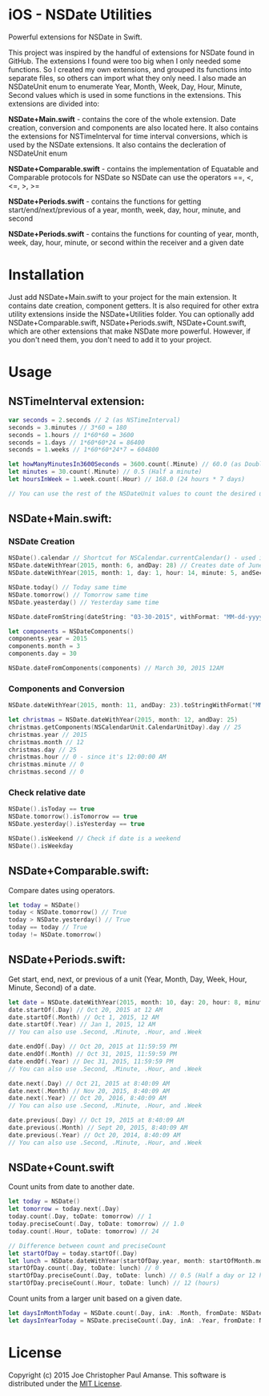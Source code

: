 # iOS - NSDate Utilities
Powerful extensions for NSDate in Swift.

This project was inspired by the handful of extensions for NSDate found in GitHub. The extensions I found were too big when I only needed some functions. So I created my own extensions, and grouped its functions into separate files, so others can import what they only need. I also made an NSDateUnit enum to enumerate Year, Month, Week, Day, Hour, Minute, Second values which is used in some functions in the extensions. This extensions are divided into:

<b>NSDate+Main.swift</b> - contains the core of the whole extension. Date creation, conversion and components are also located here. It also contains the extensions for NSTimeInterval for time interval conversions, which is used by the NSDate extensions. It also contains the decleration of NSDateUnit enum

<b>NSDate+Comparable.swift</b> - contains the implementation of Equatable and Comparable protocols for NSDate so NSDate can use the operators ==, <, <=, >, >=

<b>NSDate+Periods.swift</b> - contains the functions for getting start/end/next/previous of a year, month, week, day, hour, minute, and second

<b>NSDate+Periods.swift</b> - contains the functions for counting of year, month, week, day, hour, minute, or second within the receiver and a given date

# Installation
  
Just add NSDate+Main.swift to your project for the main extension. It contains date creation, component getters. It is also required for other extra utility extensions inside the NSDate+Utilities folder. You can optionally add NSDate+Comparable.swift, NSDate+Periods.swift, NSDate+Count.swift, which are other extensions that make NSDate more powerful. However, if you don't need them, you don't need to add it to your project.


# Usage

## NSTimeInterval extension:

```swift
var seconds = 2.seconds // 2 (as NSTimeInterval)
seconds = 3.minutes // 3*60 = 180
seconds = 1.hours // 1*60*60 = 3600
seconds = 1.days // 1*60*60*24 = 86400
seconds = 1.weeks // 1*60*60*24*7 = 604800

let howManyMinutesIn3600Seconds = 3600.count(.Minute) // 60.0 (as Double - since there is exactly 60 minutes in 3600 seconds)
let minutes = 30.count(.Minute) // 0.5 (Half a minute)
let hoursInWeek = 1.week.count(.Hour) // 168.0 (24 hours * 7 days)

// You can use the rest of the NSDateUnit values to count the desired unit
```

## NSDate+Main.swift:

### NSDate Creation

```swift
NSDate().calendar // Shortcut for NSCalendar.currentCalendar() - used in the extensions
NSDate.dateWithYear(2015, month: 6, andDay: 28) // Creates date of June 28, 2015 at 12 AM
NSDate.dateWithYear(2015, month: 1, day: 1, hour: 14, minute: 5, andSecond: 30) // Creates date of January 1, 2015 at 2:05:30 PM

NSDate.today() // Today same time
NSDate.tomorrow() // Tomorrow same time
NSDate.yeasterday() // Yesterday same time

NSDate.dateFromString(dateString: "03-30-2015", withFormat: "MM-dd-yyyy") // March 30, 2015 12AM

let components = NSDateComponents()
components.year = 2015
components.month = 3
components.day = 30

NSDate.dateFromComponents(components) // March 30, 2015 12AM
```

### Components and Conversion

```swift
NSDate.dateWithYear(2015, month: 11, andDay: 23).toStringWithFormat("MM-dd-yyyy") // "11-23-2015"

let christmas = NSDate.dateWithYear(2015, month: 12, andDay: 25)
christmas.getComponents(NSCalendarUnit.CalendarUnitDay).day // 25
christmas.year // 2015
christmas.month // 12
christmas.day // 25
christmas.hour // 0 - since it's 12:00:00 AM
christmas.minute // 0
christmas.second // 0
```

### Check relative date

```swift
NSDate().isToday == true
NSDate.tomorrow().isTomorrow == true
NSDate.yesterday().isYesterday == true

NSDate().isWeekend // Check if date is a weekend
NSDate().isWeekday
```

## NSDate+Comparable.swift:

Compare dates using operators.

```swift
let today = NSDate()
today < NSDate.tomorrow() // True
today > NSDate.yesterday() // True
today == today // True
today != NSDate.tomorrow()
```

## NSDate+Periods.swift:

Get start, end, next, or previous of a unit (Year, Month, Day, Week, Hour, Minute, Second) of a date.

```swift
let date = NSDate.dateWithYear(2015, month: 10, day: 20, hour: 8, minute: 40, second: 9) // Oct 20, 2015 8:40:09 AM
date.startOf(.Day) // Oct 20, 2015 at 12 AM
date.startOf(.Month) // Oct 1, 2015, 12 AM
date.startOf(.Year) // Jan 1, 2015, 12 AM
// You can also use .Second, .Minute, .Hour, and .Week

date.endOf(.Day) // Oct 20, 2015 at 11:59:59 PM
date.endOf(.Month) // Oct 31, 2015, 11:59:59 PM
date.endOf(.Year) // Dec 31, 2015, 11:59:59 PM
// You can also use .Second, .Minute, .Hour, and .Week

date.next(.Day) // Oct 21, 2015 at 8:40:09 AM
date.next(.Month) // Nov 20, 2015, 8:40:09 AM
date.next(.Year) // Oct 20, 2016, 8:40:09 AM
// You can also use .Second, .Minute, .Hour, and .Week

date.previous(.Day) // Oct 19, 2015 at 8:40:09 AM
date.previous(.Month) // Sept 20, 2015, 8:40:09 AM
date.previous(.Year) // Oct 20, 2014, 8:40:09 AM
// You can also use .Second, .Minute, .Hour, and .Week
```

## NSDate+Count.swift

Count units from date to another date.

```swift
let today = NSDate()
let tomorrow = today.next(.Day)
today.count(.Day, toDate: tomorrow) // 1
today.preciseCount(.Day, toDate: tomorrow) // 1.0
today.count(.Hour, toDate: tomorrow) // 24

// Difference between count and preciseCount
let startOfDay = today.startOf(.Day)
let lunch = NSDate.dateWithYear(startOfDay.year, month: startOfMonth.month, day: startOfMonth.day, hour: 12, minute: 0, andSecond: 0)
startOfDay.count(.Day, toDate: lunch) // 0
startOfDay.preciseCount(.Day, toDate: lunch) // 0.5 (Half a day or 12 hours)
startOfDay.preciseCount(.Hour, toDate: lunch) // 12 (hours)
```

Count units from a larger unit based on a given date.

```swift
let daysInMonthToday = NSDate.count(.Day, inA: .Month, fromDate: NSDate.today()) // Count days in current month
let daysInYearToday = NSDate.preciseCount(.Day, inA: .Year, fromDate: NSDate.today()) // Count days in year precisely
```

# License
Copyright (c) 2015 Joe Christopher Paul Amanse. This software is distributed under the [MIT License](./LICENSE.md).

